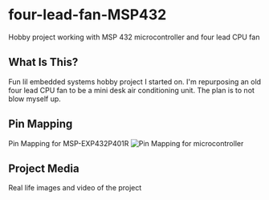 #  four-lead-fan-MSP432
Hobby project working with MSP 432 microcontroller and four lead CPU fan

## What Is This?

Fun lil embedded systems hobby project I started on. I'm repurposing an old four lead CPU fan to be a mini desk air conditioning unit. The plan is to not blow myself up.

## Pin Mapping
Pin Mapping for MSP-EXP432P401R
![Pin Mapping for microcontroller](https://i.imgur.com/Vkgt9mj.jpg)

## Project Media

Real life images and video of the project
